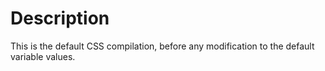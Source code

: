 # Description
This is the default CSS compilation, before any modification to the default variable values.
